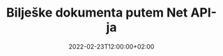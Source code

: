 ---
############################# Static ############################
layout: "product"
date: 2022-02-23T12:00:00+02:00
draft: false

product: "Annotation"
product_tag: "annotation"
platform: "Net"
platform_tag: "net"

############################# Head ############################
head_title: "Net Document Annotation API | Pregledajte i označite PDF Word Excel PPTX slike"
head_description: "Net Document Annotation API. Pregledajte, označite, komentirajte i komentirajte PDF Word DOCX, Excel XLSX, PPTX, EML EMLX, VSS VSD, OTP, CAD i formate slikovnih datoteka."

############################# Header ##########################
title: "Bilješke dokumenta putem Net API-ja"
description: "Izgradite mrežne aplikacije s mogućnostima pregledavanja i komentiranja PDF-a, HTML-a, MS Officea i drugih formata dokumenata bez instaliranja vanjskog softvera."
button:
    enable: true
    icon: "fas fa-arrow-down"
    label: "Preuzmite besplatnu probnu verziju"
    link: "https://downloads.groupdocs.com/annotation/net"

############################# SubMenu #########################
submenu:
    enable: true
    
    left:
        img_alt: "GroupDocs.Annotation for Net"
        image: "https://www.groupdocs.cloud/templates/groupdocs/images/product-logos/groupdocs-annotation-net.png"
        product: "GroupDocs.Annotation"
        platform: "Net"

    middle:
        button:
            # button loop
            - link: "#features"
              text: "Značajke"

            # button loop
            - link: "https://products.groupdocs.app/annotation"
              text: "Demo snimke uživo"

            # button loop
            - link: "https://purchase.groupdocs.com/pricing/annotation/net"
              text: "Cijene"

    right:
        link_download: "https://downloads.groupdocs.com/annotation"
        link_learn: "https://docs.groupdocs.com/annotation/net/"
        link_buy: "https://purchase.groupdocs.com"

############################# Overview ############################
overview:
    enable: true
    content: |
      GroupDocs.Annotation Net API je proizvod koji vam omogućuje rad s komentarima u dokumentima na različitim platformama i operativnim sustavima, kao što su Android, MacOS, Linux, Windows. GroupDocs.Annotation pruža biblioteku s jednostavnim API-jem koji daje mnoge prednosti: na primjer, ako trebate čuvati podatke u tajnosti ili odabrati koliko vam je snage potrebno za rad s bibliotekom ili djelomično promijeniti rad s komentarima, biblioteka je vrlo lagan i fleksibilan.

      GroupDocs.Annotation for Net API omogućuje vam rad s različitim vrstama komentara, što uključuje: tekst, poliliniju, područje, podcrtavanje, točku, vodeni žig, strelicu, elipsu, zamjenu teksta, udaljenost, tekstualno polje, redakciju izvora itd. I podržava većinu popularni formati dokumenata kao što su: PDF, HTML, Microsoft Office Word, Excel proračunske tablice, PowerPoint prezentacije, Visio, Outlook e-pošta, slike, metadatoteke, CAD crteži i razni drugi formati. API pruža mogućnost dobivanja minijatura stranica dokumenta i podržava uvoz i izvoz komentara ui iz PDF datoteka.

      Pomoću biblioteke možete dodavati, uređivati, izvlačiti i brisati bilješke iz dokumenata, rotirati dokumente, mijenjati rješenje sličica, a ovo nije potpuni popis svih mogućnosti. Također nudi sveobuhvatan skup podatkovnih objekata za prilagodbu svojstava komentara prema vašim zahtjevima unutar svih podržanih formata dokumenata.

      Rad s API-jem GroupDocs.Annotation for Net vrlo je jednostavan i sastoji se od samo nekoliko osnovnih koraka. Najprije morate postaviti licencu, zatim odabrati datoteku s kojom želite raditi, zatim manipulirati na neki način s komentarima dokumenta (brisanje/uređivanje/izdvajanje/brisanje) i spremiti rezultat. Za više informacija pogledajte dokumentaciju proizvoda ili naš set primjera.
      
      GroupDocs.Annotation se redovito ažurira i pruža podršku svojim korisnicima, uvijek ste dobrodošli da nam postavite pitanja ili pošaljete svoje ideje ili nam kažete svoje potrebe za nečim novim, a mi ćemo to rado implementirati u naše nove verzije.
    tabs:
      enable: true
      
      ## TAB ONE ##
      tab_one:
        description: |
          Slijedi pregled GroupDocs.Annotation za Net:
      
        right:
          enable: true
          icon: "fab fa-html5"
          title:  Pregled
          content: |
            * Dodajte zabilješke
            * Izvoz komentara 
            * Uvoz komentara
            * Komentari na temelju odgovora
            * Kompatibilnost napomena
      
      ## TAB TWO ##
      tab_two:
        description: |
          GroupDocs.Annotation for Net podržava sve popularne [formate datoteka dokumenata](https://docs.groupdocs.com/annotation/Net/supported-document-formats/) uključujući: Microsoft Office, PDF, slike i mnoge druge.

        left:
          enable: true
          table:
            # table loop
            - title: "Microsoft Office Formats"
              content: |
                * **Word**: [DOC](/annotation/net/doc/), [DOCX](/annotation/net/docx/), [DOCM](/annotation/net/docm/), [DOT](/annotation/net/dot/), [DOTX](/annotation/net/dotx/), [RTF](/annotation/net/rtf/)
                * **Excel**: [XLS](/annotation/net/xls/), [XLSX](/annotation/net/xlsx/), [XLSB](/annotation/net/xlsb/), [XLSM](/annotation/net/xlsm/)
                * **PowerPoint**: [PPT](/annotation/net/ppt/), [PPTX](/annotation/net/pptx/), [PPS](/annotation/net/pps/), [PPSX](/annotation/net/ppsx/), [POTM](/annotation/net/potm/), [POTX](/annotation/net/potx/), [PPSM](/annotation/net/ppsm/), [PPTM](/annotation/net/pptm/), [WMF](/annotation/net/wmf/), [EMF](/annotation/net/emf/)
                * **Outlook**: [EML](/annotation/net/eml/), [EMLX](/annotation/net/emlx/), [MSG](/annotation/net/msg/)
                * **Visio**: [VSS](/annotation/net/vss/), [VST](/annotation/net/vst/), [VSD](/annotation/net/vsd/), [VSDX](/annotation/net/vsdx/), [VSX](/annotation/net/vsx/)

        right:
          enable: true
          table:
            # table loop
            - title: "Other Formats"
              content: |
                * **Portable**: [PDF](/annotation/net/pdf/) (PDF/A-1a, PDF/A-1b, PDF/A-2a)
                * **OpenDocument**: [ODT](/annotation/net/odt/), [ODS](/annotation/net/ods/), [ODP](/annotation/net/odp/)
                * **Images**: [BMP](/annotation/net/bmp/), [JPG](/annotation/net/jpg/), [JPEG](/annotation/net/jpeg/), [TIFF](/annotation/net/tiff/), [TIF](/annotation/net/tif/), [PNG](/annotation/net/png/), [GIF](/annotation/net/gif/), [DCM](/annotation/net/dcm/), [DICOM](/annotation/net/dicom/)
                * **AutoCAD**: [DWG](/annotation/net/dwg/), [DXF](/annotation/net/dxf/), [CAD](/annotation/net/cad/)
                * **Other**: [HTM](/annotation/net/htm/), [HTML](/annotation/net/html/), [CSV](/annotation/net/csv/), [DJVU](/annotation/net/djvu/), [OTP](/annotation/net/otp/), [OTT](/annotation/net/ott/)

      ## TAB THREE ##
      tab_three:
        description: |
          GroupDocs.Annotation for Net podržava sljedeće operativne sustave, okvire i upravitelje paketa:
        
        left:
          enable: true
          table:
            # table loop
            - icon: "fab fa-windows"
              title:  Operacijski sustavi
              content: |
                * Windows Desktop (x86 & x64)
                * Windows Server (x86 & x64)
                * Windows Azure
                * Linux
                * MacOS

            # table loop
            - icon: "fas fa-code"
              title:  Podržani okviri
              content: |
                * .NET Standard 2.0
                * .NET Framework 2.0 or higher
                * .NET Core 2.0 or higher
                * Mono Framework 1.2 or higher

        right:
          enable: true
          table:
            # table loop
            - icon: "fas fa-box"
              title:  Upravitelj paketa
              content: |
                * NuGet
            
            # table loop
            - icon: "fas fa-tools"
              title:  Razvojna okruženja
              content: |
                * Microsoft Visual Studio
                * Xamarin.Android
                * Xamarin.IOS
                * Xamarin.Mac
                * MonoDevelop

############################# Features ############################
features:
    enable: true
    title: GroupDocs.Anotation for Net Features

    feature:
      # feature loop
      - icon: "fas fa-copy"
        link: "https://docs.groupdocs.com/annotation/net/basic-usage/"
        content: Dodavanje, uređivanje i uklanjanje komentara i odgovora

      # feature loop
      - icon: "fas fa-eye"
        link: "https://docs.groupdocs.com/annotation/net/export-annotations/"
        content: Izvoz komentara u dokument

      # feature loop
      - icon: "fas fa-bolt"
        link: "https://docs.groupdocs.com/annotation/net/evaluation-limitations-and-licensing-of-groupdocs-annotation/"
        content: Licenca s mjerenjem – kontrolirana naplata plaćanjem prema upotrebi API-ja
      
      # feature loop
      - icon: "fas fa-code"
        link: "https://docs.groupdocs.com/annotation/net/extract-annotations-from-document/"
        content: Poziv jedne funkcije za dohvaćanje svih komentara dokumenta

      # feature loop
      - icon: "fas fa-cloud"
        link: "https://docs.groupdocs.com/annotation/net/add-point-annotation/"
        content: Dodijelite vrijednost bodovnoj napomeni ili premjestite postojeću bodovnu vrijednost

      # feature loop
      - icon: "fas fa-remove-format"
        link: "https://docs.groupdocs.com/annotation/net/add-link-annotation/"
        content: Dodajte napomenu veza u PDF, Word i PowerPoint slajdove

      # feature loop
      - icon: "fas fa-comment-slash"
        link: "https://docs.groupdocs.com/annotation/net/basic-usage/"
        content: Postavite boju pozadine zabilješke ili uklonite sve zabilješke iz dokumenta

      # feature loop
      - icon: "fas fa-border-all"
        link: "https://docs.groupdocs.com/annotation/net/generate-document-pages-preview/"
        content: Precizno komentirajte PDF datoteke – dobijete slikovnu prezentaciju PDF dokumenta i predmemorirajte preglede stranica

      # feature loop
      - icon: "fas fa-wrench"
        link: "https://docs.groupdocs.com/annotation/net/import-annotations/"
        content: Dohvatite tekstualne koordinate tekstualne napomene u slikovnom prikazu dokumenta

      # feature loop
      - icon: "fas fa-columns"
        link: "https://docs.groupdocs.com/annotation/net/add-area-annotation/"
        content: Povežite komentare korisnika s oznakama područja i podrškom za ugniježđene komentare

      # feature loop
      - icon: "fas fa-file-word"
        link: "https://docs.groupdocs.com/annotation/net/add-arrow-annotation/"
        content: Upotrijebite oznaku strelica za usmjeravanje na određeni sadržaj

      # feature loop
      - icon: "fas fa-envelope"
        link: "https://docs.groupdocs.com/annotation/net/add-distance-annotation/"
        content: Koristite oznaku udaljenosti za crtanje linije koja predstavlja udaljenost između objekata

      # feature loop
      - icon: "fas fa-print"
        link: "https://docs.groupdocs.com/annotation/net/add-point-annotation/"
        content: Bilješka temeljena na točkama koja kada se klikne otvara prozor za dodavanje komentara

      # feature loop
      - icon: "fas fa-file-archive"
        link: "https://docs.groupdocs.com/annotation/net/add-polyline-annotation/"
        content: Stvorite povezani niz segmenata linija stvorenih kao komentar polilinije

      # feature loop
      - icon: "fas fa-lock"
        link: "https://docs.groupdocs.com/annotation/net/add-ellipse-annotation/"
        content: Stvorite segmente ravne linije, segmente luka ili kombinaciju oba

      # feature loop
      - icon: "fas fa-file-code"
        link: "https://docs.groupdocs.com/annotation/net/add-area-annotation/"
        content: Označite područja dokumenta predložena za uređivanje
      
      # feature loop
      - icon: "fas fa-fill-drip"
        link: "https://docs.groupdocs.com/annotation/net/add-image-annotation/"
        content: Dodajte slikovnu napomenu u PDF, dijagrame, Word, Excel, prezentacije i slike

      # feature loop
      - icon: "fas fa-file-excel"
        link: "https://docs.groupdocs.com/annotation/net/add-annotation-to-the-document/"
        content: Dodajte tekstualno polje i pečat ili vodeni žig na temelju teksta u dokument

      # feature loop
      - icon: "fas fa-heading"
        link: "https://docs.groupdocs.com/annotation/net/add-annotation-to-the-document/"
        content: Precrtajte, podcrtajte ili zamijenite određeni tekst u dokumentu

      # feature loop
      - icon: "fas fa-project-diagram"
        link: "https://docs.groupdocs.com/annotation/net/update-annotations/"
        content: Promijenite veličinu napomene dodjeljivanjem novih parametara visine i širine

      # feature loop
      - icon: "fas fa-cube"
        link: "https://docs.groupdocs.com/annotation/net/generate-document-pages-preview/"
        content: Dobijte sličice stranica dokumenta. Upravljajte raznim dokumentima s komentarima za slike i dijagrame

      # feature loop
      - icon: "fab fa-uncharted"
        link: "https://docs.groupdocs.com/annotation/net/export-annotations/"
        content: Izvezite komentare u TIFF datoteke s više stranica i radite s njima
  
      # feature loop
      - icon: "fab fa-uncharted"
        link: "https://docs.groupdocs.com/annotation/net/add-watermark-annotation/"
        content: Podesite okomito i vodoravno poravnanje za napomenu vodenog žiga
  
      # feature loop
      - icon: "fab fa-uncharted"
        link: "https://docs.groupdocs.com/annotation/net/add-text-field-annotation/"
        content: Dodajte vodoravno poravnanje teksta za tekstualno polje

      # feature loop
      - icon: "fab fa-uncharted"
        link: "https://docs.groupdocs.com/annotation/net/document-text-info/"
        content: Dobivanje informacija o redcima teksta dokumenta (tekst, širina, visina, uvlake)

    more_feature:
      # more_feature_loop
      - title: Podrška za više vrsta komentara
        content: |
          GroupDocs.Annotation za .NET omogućuje vam rad s različitim vrstama komentara. To daje slobodu i jednostavnost komunikacije dok surađujete sa svojim timom na zadacima. Možete koristiti bilješke, kao što su bilješke područja (označite područje kao pravokutnik i dodajte mu bilješke), bilješke točke (zalijepite komentare na bilo koje mjesto u dokumentu), tekstualne bilješke (dodajte komentar odabranom tekstu), precrtane/podcrtane bilješke ( primijenjeno na odlomak), komentar polilinije (crtanje oblika i linija slobodnom rukom), komentar strelice (pokazivač strelice s priloženim komentarima), komentar elipse (prikaz teksta unutar elipse), komentar udaljenosti (crtanje linije koja predstavlja udaljenost među objektima), veza komentar (dodajte web veze na podržane formate dokumenata) i komentar vodenog žiga (tekstualni pečat ili vodeni žig mogu se dodati u dokument).

          ```cs
          // Initialize list of AnnotationInfo
          List<AnnotationInfo> annotations = new List<AnnotationInfo>();
          // Initialize text annotation
          AnnotationInfo textAnnotation = new AnnotationInfo
          {
            Box = new Rectangle((float)265.44, (float)153.86, 206, 36), Type = AnnotationType.Text 
          };
          // Add annotation to list
          annotations.Add(textAnnotation);
          // Get input file stream
          Stream inputFile = new FileStream("D:/input.pdf", FileMode.Open, File
          .ReadWrite);
          // Export annotation and save output file
          CommonUtilities.SaveOutputDocument(inputFile, annotations, DocumentType.Pdf);
          ```

############################# Support ############################
support:
    enable: true

############################# Solutions ############################
solutions:
    enable: true
    title: GroupDocs.Annotation nudi API-je za pregledavanje dokumenata za druga popularna razvojna okruženja

    solution:
        # solution loop
        - img_alt: "GroupDocs.Annotation for Java"
          image: "https://www.groupdocs.cloud/templates/groupdocs/images/product-logos/groupdocs-annotation-java.png"
          product: "GroupDocs.Annotation"
          platform: "Java"
          link: "/annotation/java/"

############################# Back to top ###############################
back_to_top:
  enable: true
---